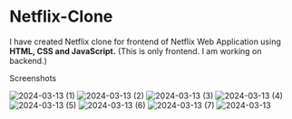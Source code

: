 # Netflix-Clone
I have created Netflix clone for frontend of Netflix Web Application using **HTML, CSS and JavaScript.**
(This is only frontend. I am working on backend.)

Screenshots

![2024-03-13 (1)](https://github.com/VidishaBora912/NetflixClone/assets/156916770/6a219fe8-1885-4dc5-b950-5937e9029cf0)
![2024-03-13 (2)](https://github.com/VidishaBora912/NetflixClone/assets/156916770/faac8194-6404-4426-a705-2ef61af240cd)
![2024-03-13 (3)](https://github.com/VidishaBora912/NetflixClone/assets/156916770/626f7c84-aed4-4f3f-ba1b-c318c307b592)
![2024-03-13 (4)](https://github.com/VidishaBora912/NetflixClone/assets/156916770/0a7582c7-0aa6-47b1-8608-b0a912e61664)
![2024-03-13 (5)](https://github.com/VidishaBora912/NetflixClone/assets/156916770/461c9637-495a-4fb1-ad00-f3e4ea5cf0e0)
![2024-03-13 (6)](https://github.com/VidishaBora912/NetflixClone/assets/156916770/4697f006-faa3-4d56-bc20-0de24abe1006)
![2024-03-13 (7)](https://github.com/VidishaBora912/NetflixClone/assets/156916770/1d7a520e-c85b-4e71-be85-965ed4d781ca)
![2024-03-13](https://github.com/VidishaBora912/NetflixClone/assets/156916770/f355bb70-2e38-4e9c-8101-b6cc3397409a)
